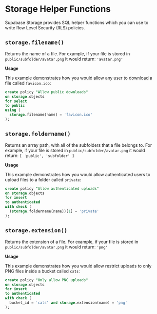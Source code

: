 # Storage Helper Functions

Supabase Storage provides SQL helper functions which you can use to write Row Level Security (RLS) policies.

## `storage.filename()`

Returns the name of a file. For example, if your file is stored in `public/subfolder/avatar.png` it would return: `'avatar.png'`

**Usage**

This example demonstrates how you would allow any user to download a file called `favicon.ico`:

```sql
create policy "Allow public downloads"
on storage.objects
for select
to public
using (
  storage.filename(name) = 'favicon.ico'
);
```

## `storage.foldername()`

Returns an array path, with all of the subfolders that a file belongs to. For example, if your file is stored in `public/subfolder/avatar.png` it would return: `[ 'public', 'subfolder' ]`

**Usage**

This example demonstrates how you would allow authenticated users to upload files to a folder called `private`:

```sql
create policy "Allow authenticated uploads"
on storage.objects
for insert
to authenticated
with check (
  (storage.foldername(name))[1] = 'private'
);
```

## `storage.extension()`

Returns the extension of a file. For example, if your file is stored in `public/subfolder/avatar.png` it would return: `'png'`

**Usage**

This example demonstrates how you would allow restrict uploads to only PNG files inside a bucket called `cats`:

```sql
create policy "Only allow PNG uploads"
on storage.objects
for insert
to authenticated
with check (
  bucket_id = 'cats' and storage.extension(name) = 'png'
);
```
